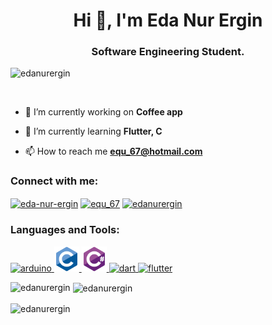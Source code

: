<h1 align="center">Hi 👋, I'm Eda Nur Ergin</h1>
<h3 align="center">Software Engineering Student.</h3>

<p align="left"> <img src="https://komarev.com/ghpvc/?username=edanurergin&label=Profile%20views&color=0e75b6&style=flat" alt="edanurergin" /> </p>

<p align="left"> <a href="https://twitter.com/" target="blank"><img src="https://img.shields.io/twitter/follow/?logo=twitter&style=for-the-badge" alt="" /></a> </p>

- 🔭 I’m currently working on **Coffee app**

- 🌱 I’m currently learning **Flutter, C**

- 📫 How to reach me **equ_67@hotmail.com**

<h3 align="left">Connect with me:</h3>
<p align="left">
<a href="https://linkedin.com/in/eda-nur-ergin" target="blank"><img align="center" src="https://raw.githubusercontent.com/rahuldkjain/github-profile-readme-generator/master/src/images/icons/Social/linked-in-alt.svg" alt="eda-nur-ergin" height="30" width="40" /></a>
<a href="https://www.hackerrank.com/equ_67" target="blank"><img align="center" src="https://raw.githubusercontent.com/rahuldkjain/github-profile-readme-generator/master/src/images/icons/Social/hackerrank.svg" alt="equ_67" height="30" width="40" /></a>
<a href="https://www.leetcode.com/edanurergin" target="blank"><img align="center" src="https://raw.githubusercontent.com/rahuldkjain/github-profile-readme-generator/master/src/images/icons/Social/leet-code.svg" alt="edanurergin" height="30" width="40" /></a>
</p>

<h3 align="left">Languages and Tools:</h3>
<p align="left"> <a href="https://www.arduino.cc/" target="_blank" rel="noreferrer"> <img src="https://cdn.worldvectorlogo.com/logos/arduino-1.svg" alt="arduino" width="40" height="40"/> </a> <a href="https://www.cprogramming.com/" target="_blank" rel="noreferrer"> <img src="https://raw.githubusercontent.com/devicons/devicon/master/icons/c/c-original.svg" alt="c" width="40" height="40"/> </a> <a href="https://www.w3schools.com/cs/" target="_blank" rel="noreferrer"> <img src="https://raw.githubusercontent.com/devicons/devicon/master/icons/csharp/csharp-original.svg" alt="csharp" width="40" height="40"/> </a> <a href="https://dart.dev" target="_blank" rel="noreferrer"> <img src="https://www.vectorlogo.zone/logos/dartlang/dartlang-icon.svg" alt="dart" width="40" height="40"/> </a> <a href="https://flutter.dev" target="_blank" rel="noreferrer"> <img src="https://www.vectorlogo.zone/logos/flutterio/flutterio-icon.svg" alt="flutter" width="40" height="40"/> </a> </p>

<p><img align="left" src="https://github-readme-stats.vercel.app/api/top-langs?username=edanurergin&show_icons=true&locale=en&layout=compact" alt="edanurergin" /></p>

<p>&nbsp;<img align="center" src="https://github-readme-stats.vercel.app/api?username=edanurergin&show_icons=true&locale=en" alt="edanurergin" /></p>

<p><img align="center" src="https://github-readme-streak-stats.herokuapp.com/?user=edanurergin&" alt="edanurergin" /></p>
